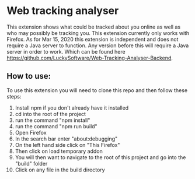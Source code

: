 # Web tracking analyser #
This extension shows what could be tracked about you online as well as who may possibly be tracking you. This extension currently only works
with Firefox. As for Mar 15, 2020 this extension is independent and does not require a Java server to function. Any version before this will require
a Java server in order to work. Which can be found here https://github.com/LuckySoftware/Web-Tracking-Analyser-Backend.

## How to use: ##
To use this extension you will need to clone this repo and then follow these steps:
1. Install npm if you don't already have it installed
2. cd into the root of the project
3. run the command "npm install"
4. run the command "npm run build"
5. Open Firefox
6. In the search bar enter "about:debugging"
7. On the left hand side click on "This Firefox"
8. Then click on load temporary addon 
9. You will then want to navigate to the root of this project and go into the "build" folder
10. Click on any file in the build directory
         